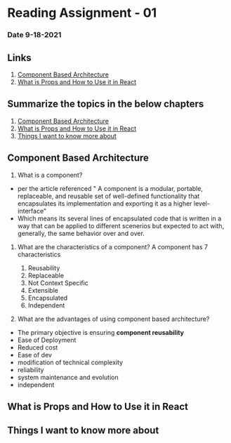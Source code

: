 # Reading Assignment - 01

### Date 9-18-2021

## Links

1. [Component Based Architecture](https://www.tutorialspoint.com/software_architecture_design/component_based_architecture.htm)
1. [What is Props and How to Use it in React](https://itnext.io/what-is-props-and-how-to-use-it-in-react-da307f500da0)

## Summarize the topics in the below chapters

1. [Component Based Architecture](#Component_based_Architecture)
1. [What is Props and How to Use it in React](#What_is_Props_and_How_to_use_it_in_React)
1. [Things I want to know more about](#Things_I_want_to_know_more_about)

## Component Based Architecture

1. What is a component?

- per the article referenced " A component is a modular, portable, replaceable, and reusable set of well-defined functionality that encapsulates its implementation and exporting it as a higher level-interface"
- Which means its several lines of encapsulated code that is written in a way that can be applied to different scenerios but expected to act with, generally, the same behavior over and over.

1. What are the characteristics of a component?
  A component has 7 characteristics
    1. Reusability
    2. Replaceable
    3. Not Context Specific
    4. Extensible
    5. Encapsulated
    6. Independent

1. What are the advantages of using component based architecture?

- The primary objective is ensuring **component reusability**
- Ease of Deployment
- Reduced cost
- Ease of dev
- modification of technical complexity
- reliability
- system maintenance and evolution
- independent

## What is Props and How to Use it in React

## Things I want to know more about
